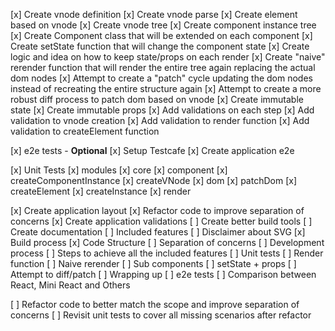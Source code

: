 [x] Create vnode definition
[x] Create vnode parse
[x] Create element based on vnode
[x] Create vnode tree
[x] Create component instance tree
[x] Create Component class that will be extended on each component
[x] Create setState function that will change the component state
[x] Create logic and idea on how to keep state/props on each render
[x] Create "naive" rerender function that will render the entire tree again replacing the actual dom nodes
[x] Attempt to create a "patch" cycle updating the dom nodes instead of recreating the entire structure again
[x] Attempt to create a more robust diff process to patch dom based on vnode
[x] Create immutable state
[x] Create immutable props
[x] Add validations on each step
  [x] Add validation to vnode creation
  [x] Add validation to render function
  [x] Add validation to createElement function

[x] e2e tests - **Optional**
  [x] Setup Testcafe
  [x] Create application e2e

[x] Unit Tests
  [x] modules
    [x] core
      [x] component
      [x] createComponentInstance
      [x] createVNode
    [x] dom
      [x] patchDom
      [x] createElement
      [x] createInstance
      [x] render

[x] Create application layout
  [x] Refactor code to improve separation of concerns
[x] Create application validations
[ ] Create better build tools
[ ] Create documentation
  [ ] Included features
  [ ] Disclaimer about SVG
  [x] Build process
  [x] Code Structure
  [ ] Separation of concerns
  [ ] Development process
  [ ] Steps to achieve all the included features
    [ ] Unit tests
    [ ] Render function
    [ ] Naive rerender
    [ ] Sub components
    [ ] setState + props
    [ ] Attempt to diff/patch
    [ ] Wrapping up
    [ ] e2e tests
  [ ] Comparison between React, Mini React and Others

[ ] Refactor code to better match the scope and improve separation of concerns
[ ] Revisit unit tests to cover all missing scenarios after refactor
